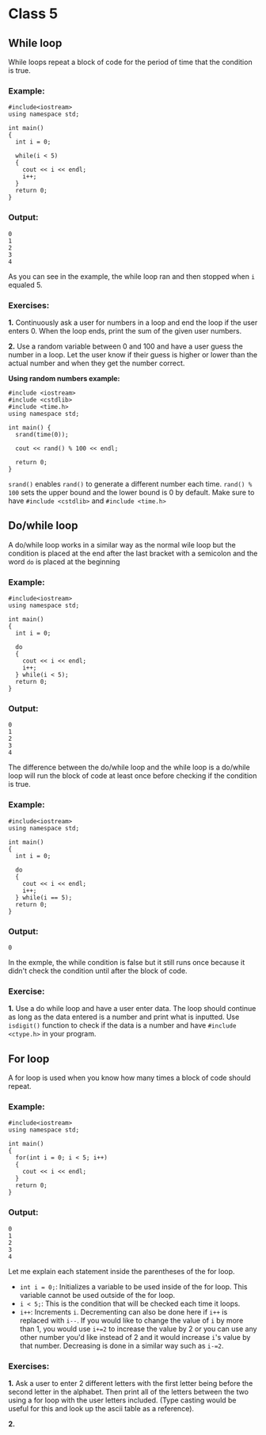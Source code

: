 # Class 5
## While loop

While loops repeat a block of code for the period of time that the condition is true.

### Example:
```
#include<iostream>
using namespace std;

int main()
{
  int i = 0;
  
  while(i < 5)
  {
    cout << i << endl;
    i++;
  }
  return 0;
}
```

### Output:
```
0
1
2
3
4
```

As you can see in the example, the while loop ran and then stopped when ```i``` equaled 5.

### Exercises:
__1.__ Continuously ask a user for numbers in a loop and end the loop if the user enters 0. When the loop ends, print the sum of the given user numbers.

__2.__ Use a random variable between 0 and 100 and have a user guess the number in a loop. Let the user know if their guess is higher or lower than the actual number and when they get the number correct.

__Using random numbers example:__
```
#include <iostream>
#include <cstdlib>
#include <time.h>
using namespace std;

int main() {
  srand(time(0));
    
  cout << rand() % 100 << endl;

  return 0;
}
```
  
```srand()``` enables ```rand()``` to generate a different number each time. ```rand() % 100``` sets the upper bound and the lower bound is 0 by default. Make sure to have ```#include <cstdlib>``` and ```#include <time.h>```

## Do/while loop
A do/while loop works in a similar way as the normal wile loop but the condition is placed at the end after the last bracket with a semicolon and the word ```do``` is placed at the beginning

### Example:
```
#include<iostream>
using namespace std;

int main()
{
  int i = 0;
  
  do
  {
    cout << i << endl;
    i++;
  } while(i < 5);
  return 0;
}
```

### Output:
```
0
1
2
3
4
```

The difference between the do/while loop and the while loop is a do/while loop will run the block of code at least once before checking if the condition is true.

### Example:
```
#include<iostream>
using namespace std;

int main()
{
  int i = 0;
  
  do
  {
    cout << i << endl;
    i++;
  } while(i == 5);
  return 0;
}
```

### Output:
```
0
```

In the exmple, the while condition is false but it still runs once because it didn't check the condition until after the block of code.

### Exercise:
__1.__ Use a do while loop and have a user enter data. The loop should continue as long as the data entered is a number and print what is inputted. Use ```isdigit()``` function to check if the data is a number and have ```#include <ctype.h>``` in your program.

## For loop
A for loop is used when you know how many times a block of code should repeat.

### Example:
```
#include<iostream>
using namespace std;

int main()
{
  for(int i = 0; i < 5; i++)
  {
    cout << i << endl;
  }
  return 0;
}
```

### Output:
```
0
1
2
3
4
```

Let me explain each statement inside the parentheses of the for loop.

- ```int i = 0;```: Initializes a variable to be used inside of the for loop. This variable cannot be used outside of the for loop.
- ```i < 5;```: This is the condition that will be checked each time it loops.
- ```i++```: Increments ```i```. Decrementing can also be done here if ```i++``` is replaced with ```i--```. If you would like to change the value of ```i``` by more than 1, you would use ```i+=2``` to increase the value by 2 or you can use any other number you'd like instead of 2 and it would increase ```i```'s value by that number. Decreasing is done in a similar way such as ```i-=2```.

### Exercises:
__1.__ Ask a user to enter 2 different letters with the first letter being before the second letter in the alphabet. Then print all of the letters between the two using a for loop with the user letters included. (Type casting would be useful for this and look up the ascii table as a reference).

__2.__ 

